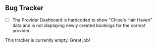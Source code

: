 ## Bug Tracker

- [ ] The Provider Dashboard is hardcoded to show "Chloe's Hair Haven" data and is not displaying newly created bookings for the correct provider.

This tracker is currently empty. Great job!
